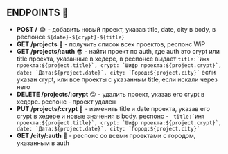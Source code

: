 ENDPOINTS :rofl:
--------------------
- **POST /** :joy: - добавить новый проект, указав title, date, city в body, в респонсе `${date}-${crypt}-${title}`
- **GET /projects** :star_struck: - получить список всех проектов, респонс WiP
- **GET /projects/:auth** :sunglasses: - найти проект по auth, где auth это crypt или title проекта, указанные в хедере, в респонсе выдает 
            ```
            title:`Имя проекта:${project.title}`,
            crypt: `Шифр проекта:${project.crypt}`,
            date: `Дата:${project.date}`,
            city: `Город:${project.city}`
            ```
             если указан crypt, или все проекты с указанным title, если искали через него
- **DELETE /projects/:crypt** :stuck_out_tongue_winking_eye: - удалить проект, указав его crypt в хедере. респонс - проект удален
- **PUT /projects/:crypt** :grimacing: - изменить title и date проекта, указав его crypt в хедере и новые значения в body. респонс - 
           ``` 
            title:`Имя проекта:${project.title}`,
            crypt: `Шифр проекта:${project.crypt}`,
            date: `Дата:${project.date}`,
            city: `Город:${project.city}`
            ```
- **GET /city/:auth** :cowboy_hat_face: - респонс со всеми проектами с городом, указанным в auth